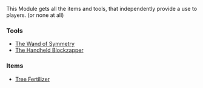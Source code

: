 This Module gets all the items and tools, that independently provide a use to players. (or none at all)

### Tools
* [The Wand of Symmetry](https://github.com/simibubi/Create/wiki/The-Wand-of-Symmetry)
* [The Handheld Blockzapper](https://github.com/simibubi/Create/wiki/The-Handheld-Blockzapper)

### Items
* [Tree Fertilizer](https://github.com/simibubi/Create/wiki/Tree-Fertilizer)